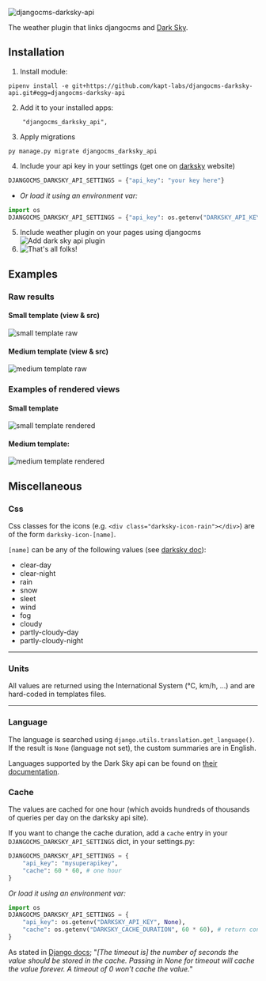 ![djangocms-darksky-api](https://user-images.githubusercontent.com/45763865/72337621-2bd31d80-36c3-11ea-9508-80885453639e.png)

The weather plugin that links djangocms and [Dark Sky](https://darksky.net/).

## Installation


 1. Install module:
 ```
 pipenv install -e git+https://github.com/kapt-labs/djangocms-darksky-api.git#egg=djangocms-darksky-api
 ```
 2. Add it to your installed apps:
 ```
     "djangocms_darksky_api",
 ```
 3. Apply migrations
 ```
 py manage.py migrate djangocms_darksky_api
 ```
 4. Include your api key in your settings (get one on [darksky](https://darksky.net/dev) website)
 ```python
 DJANGOCMS_DARKSKY_API_SETTINGS = {"api_key": "your key here"}
 ```
 * *Or load it using an environment var:*
 ```python
 import os
 DJANGOCMS_DARKSKY_API_SETTINGS = {"api_key": os.getenv("DARKSKY_API_KEY", None)}
 ```
 5. Include weather plugin on your pages using djangocms
 ![Add dark sky api plugin](https://user-images.githubusercontent.com/45763865/72329144-83b65800-36b4-11ea-832a-f87c32ba95e1.png)
 6. ![That's all folks!](https://i.imgur.com/o2Tcd2E.png)

## Examples

### Raw results

#### Small template (view & src)

![small template raw](https://user-images.githubusercontent.com/45763865/72333114-92ecd400-36bb-11ea-86ff-60bbdf21db9c.png)

#### Medium template (view & src)

![medium template raw](https://user-images.githubusercontent.com/45763865/72333144-a13af000-36bb-11ea-9890-27eb37636145.png)

### Examples of rendered views

#### Small template

![small template rendered](https://user-images.githubusercontent.com/45763865/72326793-2ae4c080-36b0-11ea-9e51-614c845b382d.png)

#### Medium template:

![medium template rendered](https://user-images.githubusercontent.com/45763865/72326898-5d8eb900-36b0-11ea-90b5-9efa40fb3caf.png)

## Miscellaneous

### Css

Css classes for the icons (e.g. `<div class="darksky-icon-rain"></div>`) are of the form `darksky-icon-[name]`.

`[name]` can be any of the following values (see [darksky doc](https://darksky.net/dev/docs#data-point)):
 * clear-day
 * clear-night
 * rain
 * snow
 * sleet
 * wind
 * fog
 * cloudy
 * partly-cloudy-day
 * partly-cloudy-night

----

### Units

All values are returned using the International System (°C, km/h, ...) and are hard-coded in templates files.

----

### Language

The language is searched using `django.utils.translation.get_language()`. If the result is `None` (language not set), the custom summaries are in English.

Languages supported by the Dark Sky api can be found on [their documentation](https://darksky.net/dev/docs#request-parameters).

### Cache

The values are cached for one hour (which avoids hundreds of thousands of queries per day on the darksky api site).

If you want to change the cache duration, add a `cache` entry in your `DJANGOCMS_DARKSKY_API_SETTINGS` dict, in your settings.py:

```python
DJANGOCMS_DARKSKY_API_SETTINGS = {
    "api_key": "mysuperapikey",
    "cache": 60 * 60, # one hour
}
```

*Or load it using an environment var:*
```python
import os
DJANGOCMS_DARKSKY_API_SETTINGS = {
    "api_key": os.getenv("DARKSKY_API_KEY", None),
    "cache": os.getenv("DARKSKY_CACHE_DURATION", 60 * 60), # return content of DARKSKY_CACHE_DURATION if it exists, or one hour if it doesn't
}
```

As stated in [Django docs](https://docs.djangoproject.com/en/3.0/topics/cache/#basic-usage); "*[The timeout is] the number of seconds the value should be stored in the cache. Passing in None for timeout will cache the value forever. A timeout of 0 won’t cache the value.*"
